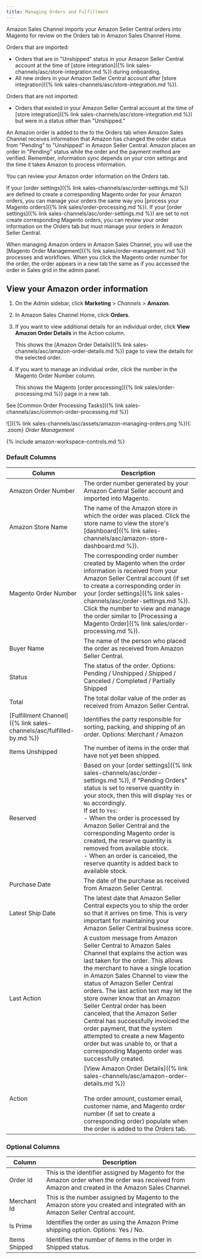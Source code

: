 ```yaml
---
title: Managing Orders and Fulfillment
---
```



Amazon Sales Channel imports your Amazon Seller Central orders into Magento for review on the Orders tab in Amazon Sales Channel Home.

Orders that are imported:

- Orders that are in "Unshipped" status in your Amazon Seller Central account at the time of [store integration]({% link sales-channels/asc/store-integration.md %}) during onboarding.
- All new orders in your Amazon Seller Central account after [store integration]({% link sales-channels/asc/store-integration.md %}).

Orders that are not imported:

- Orders that existed in your Amazon Seller Central account at the time of [store integration]({% link sales-channels/asc/store-integration.md %}) but were in a status other than "Unshipped."

An Amazon order is added to the to the Orders tab when Amazon Sales Channel receives information that Amazon has changed the order status from "Pending" to "Unshipped" in Amazon Seller Central. Amazon places an order in "Pending" status while the order and the payment method are verified. Remember, information sync depends on your cron settings and the time it takes Amazon to process information.

You can review your Amazon order information on the _Orders_ tab.

If your [order settings]({% link sales-channels/asc/order-settings.md %}) are defined to create a corresponding Magento order for your Amazon orders, you can manage your orders the same way you [process your Magento orders]({% link sales/order-processing.md %}). If your [order settings]({% link sales-channels/asc/order-settings.md %}) are set to not create corresponding Magento orders, you can review your order information on the Orders tab but must manage your orders in Amazon Seller Central.

When managing Amazon orders in Amazon Sales Channel, you will use the [Magento Order Management]({% link sales/order-management.md %}) processes and workflows. When you click the Magento order number for the order, the order appears in a new tab the same as if you accessed the order in Sales grid in the admin panel.

## View your Amazon order information

1. On the _Admin_ sidebar, click **Marketing** > _Channels_ > **Amazon**.

1. In Amazon Sales Channel Home, click **Orders**.

1. If you want to view additional details for an individual order, click **View Amazon Order Details** in the Action column.

    This shows the [Amazon Order Details]({% link sales-channels/asc/amazon-order-details.md %}) page to view the details for the selected order.

1. If you want to manage an individual order, click the number in the Magento Order Number column.

    This shows the Magento [order processing]({% link sales/order-processing.md %}) page in a new tab.

See [Common Order Processing Tasks]({% link sales-channels/asc/common-order-processing.md %})

![]({% link sales-channels/asc/assets/amazon-managing-orders.png %}){: .zoom}
_Order Management_

{% include amazon-workspace-controls.md %}

### Default Columns

|Column|Description|
|---|---|
|Amazon Order Number|The order number generated by your Amazon Central Seller account and imported into Magento. |
|Amazon Store Name|The name of the Amazon store in which the order was placed. Click the store name to view the store's [dashboard]({% link sales-channels/asc/amazon-store-dashboard.md %}). |
|Magento Order Number|The corresponding order number created by Magento when the order information is received from your Amazon Seller Central account (if set to create a corresponding order in your [order settings]({% link sales-channels/asc/order-settings.md %}). Click the number to view and manage the order similar to [Processing a Magento Order]({% link sales/order-processing.md %}). |
|Buyer Name|The name of the person who placed the order as received from Amazon Seller Central. |
|Status|The status of the order. Options: Pending / Unshipped / Shipped / Canceled / Completed / Partially Shipped |
|Total|The total dollar value of the order as received from Amazon Seller Central. |
|[Fulfillment Channel]({% link sales-channels/asc/fulfilled-by.md %})|Identifies the party responsible for sorting, packing, and shipping of an order. Options: Merchant / Amazon |
|Items Unshipped|The number of items in the order that have not yet been shipped. |
|Reserved|Based on your [order settings]({% link sales-channels/asc/order-settings.md %}), if "Pending Orders" status is set to reserve quantity in your stock, then this will display `Yes` or `No` accordingly.<br/>If set to `Yes`:<br/>- When the order is processed by Amazon Seller Central and the corresponding Magento order is created, the reserve quantity is removed from available stock.<br/>- When an order is canceled, the reserve quantity is added back to available stock. |
|Purchase Date|The date of the purchase as received from Amazon Seller Central. |
|Latest Ship Date|The latest date that Amazon Seller Central expects you to ship the order so that it arrives on time. This is very important for maintaining your Amazon Seller Central business score. |
|Last Action|A custom message from Amazon Seller Central to Amazon Sales Channel that explains the action was last taken for the order. This allows the merchant to have a single location in Amazon Sales Channel to view the status of Amazon Seller Central orders. The last action text may let the store owner know that an Amazon Seller Central order has been canceled, that the Amazon Seller Central has successfully invoiced the order payment, that the system attempted to create a new Magento order but was unable to, or that a corresponding Magento order was successfully created. |
|Action|[View Amazon Order Details]({% link sales-channels/asc/amazon-order-details.md %})<br/><br/>The order amount, customer email, customer name, and Magento order number (if set to create a corresponding order) populate when the order is added to the _Orders_ tab. |

### Optional Columns

|Column|Description|
|---|---|
|Order Id|This is the identifier assigned by Magento for the Amazon order when the order was received from Amazon and created in the Amazon Sales Channel. |
|Merchant Id|This is the number assigned by Magento to the Amazon store you created and integrated with an Amazon Seller Central account. |
|Is Prime|Identifies the order as using the Amazon Prime shipping option. Options: Yes / No. |
|Items Shipped|Identifies the number of items in the order in Shipped status. |

